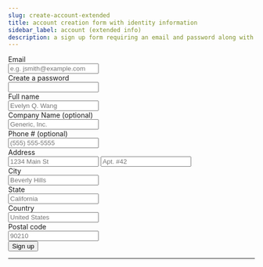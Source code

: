 ```yaml
---
slug: create-account-extended
title: account creation form with identity information
sidebar_label: account (extended info)
description: a sign up form requiring an email and password along with some identity information - it will POST the input values on submit
---
```


<div class="container margin-vert--xl">
  <div class="row">
    <div class="card col col--12 padding--md">
      <form
        class="card__body"
        method="POST"
        action="/account"
      >
        <div class="row">
          <div class="col col--5 margin-bottom--md">
            <label for="email">Email</label>
            <br/>
            <input
              class="col"
              autocomplete="email"
              id="email"
              name="email"
              placeholder="e.g. jsmith@example.com"
              required
              type="text"
            />
          </div>
        </div>
        <div class="row">
          <div class="col col--5 margin-bottom--lg">
            <label for="password">Create a password</label>
            <br/>
            <input
              class="col"
              autocomplete="new-password"
              id="password"
              name="password"
              required
              type="password"
            />
          </div>
        </div>
        <div class="row">
          <div class="col col--6 margin-bottom--md">
            <label for="full-name">Full name</label>
            <br/>
            <input
              class="col"
              type="text"
              id="full-name"
              name="full-name"
              placeholder="Evelyn Q. Wang"
              required
            />
          </div>
        </div>
        <div class="row">
          <div class="col col--6 margin-bottom--md">
            <label for="company-name">Company Name (optional)</label>
            <br/>
            <input
              class="col"
              type="text"
              id="company-name"
              name="company-name"
              placeholder="Generic, Inc."
              required
            />
          </div>
        </div>
        <div class="row">
          <div class="col col--4 margin-bottom--lg">
            <label for="email">Phone # (optional)</label>
            <br/>
            <input
              class="col"
              type="tel"
              id="phone-number"
              name="phone-number"
              placeholder="(555) 555-5555"
            />
          </div>
        </div>
        <div class="row margin-bottom--lg">
          <div class="col col--6">
            <label for="address">Address</label>
            <br/>
            <input
              class="col margin-bottom--sm"
              type="text"
              id="address"
              name="address"
              placeholder="1234 Main St"
              required
            />
            <input
              class="col"
              type="text"
              id="address-ext"
              name="address-ext"
              placeholder="Apt. #42"
            />
          </div>
        </div>
        <div class="row">
          <div class="col col--5 margin-bottom--md">
            <label for="city">City</label>
            <br/>
            <input
              class="col"
              type="text"
              id="city"
              name="city"
              placeholder="Beverly Hills"
              required
            />
          </div>
          <div class="col col--4 margin-bottom--md">
            <label for="state">State</label>
            <br/>
            <input
              class="col"
              type="text"
              id="state"
              name="state"
              placeholder="California"
              required
            />
          </div>
        </div>
        <div class="row">
          <div class="col col--4 margin-bottom--md">
            <label for="country">Country</label>
            <br/>
            <input
              class="col"
              type="text"
              id="country"
              name="country"
              placeholder="United States"
              required
            />
          </div>
          <div class="col col--2 margin-bottom--lg">
            <label for="postcode">Postal code</label>
            <br/>
            <input
              class="col"
              type="text"
              id="postcode"
              name="postcode"
              placeholder="90210"
              required
            />
          </div>
        </div>
        <div class="row">
          <div class="col col--3">
            <button type="submit" class="col button button--primary">Sign up</button>
          </div>
        </div>
      </form>
    </div>
  </div>
</div>
<hr/>

